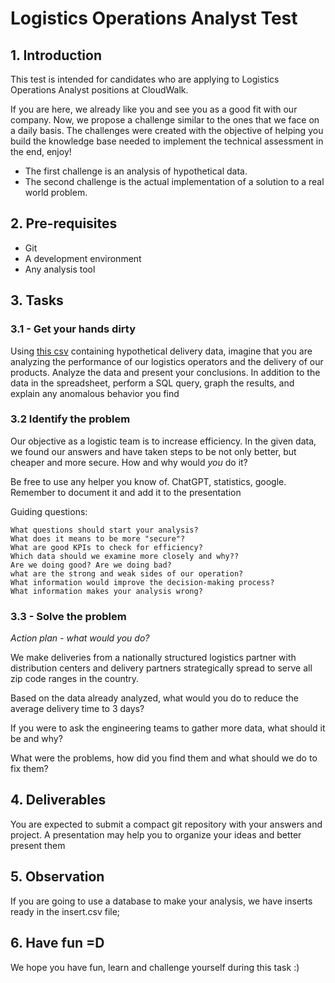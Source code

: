# Logistics Operations Analyst Test

## 1. Introduction

This test is intended for candidates who are applying to Logistics Operations Analyst positions at CloudWalk.

If you are here, we already like you and see you as a good fit with our company. 
Now, we propose a challenge similar to the ones that we face on a daily basis.
The challenges were created with the objective of helping you build the knowledge base needed to implement 
the technical assessment in the end, enjoy!

- The first challenge is an analysis of hypothetical data.
- The second challenge is the actual implementation of a solution to a real world problem.

## 2. Pre-requisites

- Git
- A development environment
- Any analysis tool 

## 3. Tasks

### 3.1 - Get your hands dirty

Using [this csv](https://github.com/fabiomdlima/Logistics/blob/main/logistic-case-v4.csv) 
containing hypothetical delivery data, imagine that you are analyzing the performance of our logistics operators and the delivery of our products. Analyze the data and present your conclusions. In addition to the data in the spreadsheet, perform a SQL query, graph the results, and explain any anomalous behavior you find

### 3.2 Identify the problem
Our objective as a logistic team is to increase efficiency. In the given data, we found our answers and have taken steps to be not only better, but cheaper and more secure. How and why would *you* do it? 

Be free to use any helper you know of. ChatGPT, statistics, google.
Remember to document it and add it to the presentation

Guiding questions: 

    What questions should start your analysis?
    What does it means to be more "secure"?
    What are good KPIs to check for efficiency? 
    Which data should we examine more closely and why??
    Are we doing good? Are we doing bad?
    what are the strong and weak sides of our operation?
    What information would improve the decision-making process?
    What information makes your analysis wrong?

### 3.3 - Solve the problem
*Action plan - what would you do?*

We make deliveries from a nationally structured logistics partner with distribution centers and delivery partners strategically spread to serve all zip code ranges in the country.

Based on the data already analyzed, what would you do to reduce the average delivery time to 3 days?

If you were to ask the engineering teams to gather more data, what should it be and why?

What were the problems, how did you find them and what should we do to fix them?

## 4. Deliverables

You are expected to submit a compact git repository with your answers and project.
A presentation may help you to organize your ideas and better present them

## 5. Observation
If you are going to use a database to make your analysis, we have inserts ready in the insert.csv file; 

## 6. Have fun =D
We hope you have fun, learn and challenge yourself during this task :)
